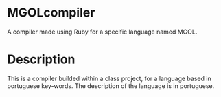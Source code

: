 # MGOLcompiler
A compiler made using Ruby for a specific language named MGOL.

# Description

This is a compiler builded within a class project, for a language based in portuguese key-words. The description of the language is in portuguese.
